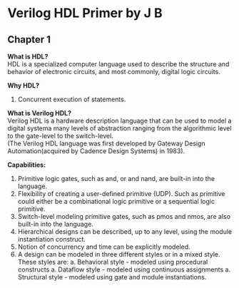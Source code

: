 # Verilog HDL Primer by J B

## Chapter 1

**What is HDL?**\
HDL is a specialized computer language used to describe the structure and behavior of electronic circuits, and most commonly, digital logic circuits.

**Why HDL?**

1. Concurrent execution of statements.

**What is Verilog HDL?**\
Verilog HDL is a hardware description language that can be used to model a digital systema many levels of abstraction ranging from the algorithmic level to the gate-level to the switch-level.\
(The Verilog HDL language was first developed by Gateway Design Automation(acquired by Cadence Design Systems) in 1983).

**Capabilities:**

1. Primitive logic gates, such as and, or and nand, are built-in into the language.
1. Flexibility of creating a user-defined primitive (UDP). Such as primitive could either be a combinational logic primitive or a sequential logic primitive.
1. Switch-level modeling primitive gates, such as pmos and nmos, are also built-in into the language.
1. Hierarchical designs can be described, up to any level, using the module instantiation construct.
1. Notion of concurrency and time can be explicitly modeled.
1. A design can be modeled in three different styles or in a mixed style. These styles are:
  a. Behavioral style - modeled using procedural constructs
  a. Dataflow style - modeled using continuous assignments
  a. Structural style - modeled using gate and module instantiations.
